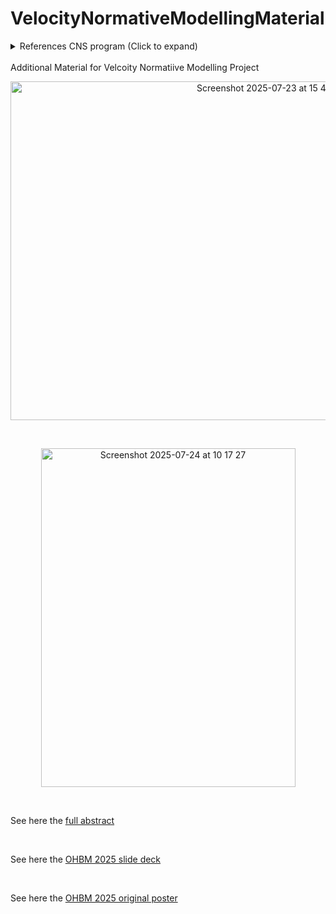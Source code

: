 # VelocityNormativeModellingMaterial

<details>
  
<summary>References CNS program (Click to expand)</summary>
<br>
Below the references for the CNS program application

<br>

1. GBD 2016 Parkinson’s Disease Collaborators. Global, regional, and national burden of Parkinson’s disease, 1990-2016: a systematic analysis for the Global Burden of Disease Study 2016. Lancet Neurol. 17, 939–953 (2018).
2.	Marquand, A. F. et al. Conceptualizing mental disorders as deviations from normative functioning. Mol. Psychiatry 24, 1415–1424 (2019).
3.	Marquand, A. F., Rezek, I., Buitelaar, J. & Beckmann, C. F. Understanding Heterogeneity in Clinical Cohorts Using Normative Models: Beyond Case-Control Studies. Biol. Psychiatry 80, 552–561 (2016).
4.	Bayer, J. M. M. et al. Dissecting heterogeneity in cortical thickness abnormalities in major depressive disorder: a large-scale ENIGMA MDD normative modelling study. bioRxivorg (2025) doi:10.1101/2025.03.17.643677.
5.	Cirstian, R. et al. Lifespan normative models of white matter fractional anisotropy: Applications to Early Psychosis. bioRxivorg 2024.12.11.627897 (2024) doi:10.1101/2024.12.11.627897.
6.	de Boer, A. A. A. et al. Non-Gaussian normative modelling with hierarchical Bayesian regression. Imaging Neuroscience 2, 1–36 (2024).
7.	Zabihi, M. et al. Nonlinear latent representations of high-dimensional task-fMRI data: Unveiling cognitive and behavioral insights in heterogeneous spatial maps. PLoS One 19, e0308329 (2024).
8.	Vásquez, K. A., Valverde, E. M., Aguilar, D. V. & Gabarain, H.-J. H. Montreal Cognitive Assessment scale in patients with Parkinson Disease with normal scores in the Mini-Mental State Examination. Dement. Neuropsychol. 13, 78–81 (2019).
9.	Goetz, C. G. et al. Movement Disorder Society-sponsored revision of the Unified Parkinson’s Disease Rating Scale (MDS-UPDRS): Process, format, and clinimetric testing plan. Mov. Disord. 22, 41–47 (2007).
10.	Rutherford, S. et al. Charting brain growth and aging at high spatial precision. Elife 11, e72904 (2022).
11.	Fischl, B. FreeSurfer. Neuroimage 62, 774–781 (2012).
12.	Jenkinson, M., Beckmann, C. F., Behrens, T. E. J., Woolrich, M. W. & Smith, S. M. FSL. Neuroimage 62, 782–790 (2012).
13.	Urchs, S. G. W. et al. Decentralized cohort search in the ENIGMA-Parkinson’s Disease consortium. https://osf.io/k7qm5/) (2025).
14.	Rutherford, S. et al. To which reference class do you belong? Measuring racial fairness of reference classes with normative modeling. arXiv [cs.LG] (2024).


</details>

<br>
Additional Material for Velcoity Normatiive Modelling Project

<br> 
<p align="center">
  <img width="817" height="542" alt="Screenshot 2025-07-23 at 15 48 30" src="https://github.com/user-attachments/assets/53b487c0-3add-44cb-9775-229f45065426" />
</p>

<br>

<p align="center">
  <img width="407" height="542" alt="Screenshot 2025-07-24 at 10 17 27" src="https://github.com/user-attachments/assets/1c34cfc5-1e85-4a9a-aa84-61e219d394fd" />
</p>

<br>

See here the [full abstract](https://tinyurl.com/3sw4r5v4)

<br>

See here the [OHBM 2025 slide deck](https://github.com/likeajumprope/VelocityNormativeModellingMaterial/blob/main/OHBM_2025_Presenter_Slides_Johanna_pdf.pdf) 

<br>

See here the [OHBM 2025 original poster](https://github.com/user-attachments/files/21403590/OHBM_poster_2025.pdf)

<br>





